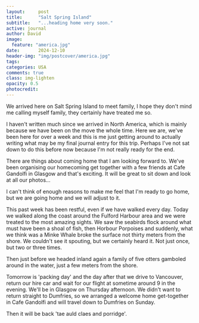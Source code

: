 ```yaml
---
layout:     post
title:      "Salt Spring Island"
subtitle:   "...heading home very soon."
active: journal
author: David
image:
  feature: "america.jpg"
date:       2024-12-10
header-img: "img/postcover/america.jpg"
tags: 
categories: USA 
comments: true
class: img-lighten 
opacity: 0.5
photocredit:
---
```


We arrived here on Salt Spring Island to meet family, I hope they don't mind me calling
myself family, they certainly have treated me so.

I haven't written much since we arrived in North America, which is mainly because we have been on the move the whole time. Here we are, we've been here for over a week and this is me just getting around to actually writing what may be my final journal entry for this trip. Perhaps I've not sat down to do this before now because I'm not really ready for the end.

There are things about coming home that I am looking forward to. We've been organising our homecoming get together with a few friends at Cafe Gandolfi in Glasgow and that's exciting. It will be great to sit down and look at all our photos...

I can't think of enough reasons to make me feel that I'm ready to go home, but we are going home and we will adjust to it.

This past week has been restful, even if we have walked every day. Today we walked along the coast around the Fulford Harbour area and we were treated to the most amazing sights. We saw the seabirds flock around what must have been a shoal of fish, then Horbour Porpoises and suddenly, what we think was a Minke Whale broke the surface not thirty meters from the shore. We couldn't see it spouting, but we certainly heard it. Not just once, but two or three times.

Then just before we headed inland again a family of five otters gamboled around in the water, just a few meters from the shore. 

Tomorrow is 'packing day' and the day after that we drive to Vancouver, return our hire car and wait for our flight at sometime around 9 in the evening. We'll be in Glasgow on Thursday afternoon. We didn't want to return straight to Dumfries, so we arranged a welcome home get-together in Cafe Gandolfi and will travel down to Dumfries on Sunday.

Then it will be back 'tae auld claes and porridge'. 








